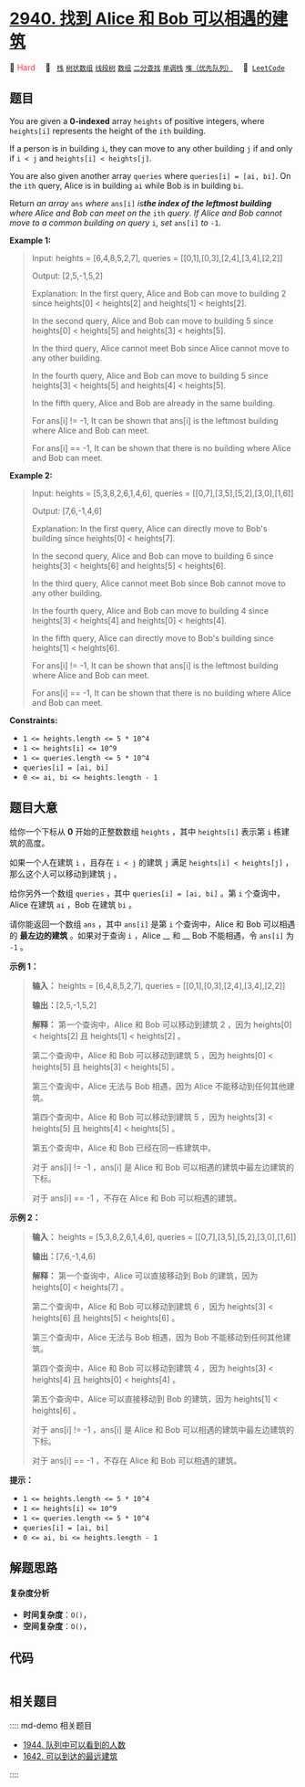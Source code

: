 # [2940. 找到 Alice 和 Bob 可以相遇的建筑](https://leetcode.com/problems/find-building-where-alice-and-bob-can-meet)

🔴 <font color=#ff334b>Hard</font>&emsp; 🔖&ensp; [`栈`](/leetcode/outline/tag/stack.md) [`树状数组`](/leetcode/outline/tag/binary-indexed-tree.md) [`线段树`](/leetcode/outline/tag/segment-tree.md) [`数组`](/leetcode/outline/tag/array.md) [`二分查找`](/leetcode/outline/tag/binary-search.md) [`单调栈`](/leetcode/outline/tag/monotonic-stack.md) [`堆（优先队列）`](/leetcode/outline/tag/heap-priority-queue.md)&emsp; 🔗&ensp;[`LeetCode`](https://leetcode.com/problems/find-building-where-alice-and-bob-can-meet)


## 题目

You are given a **0-indexed** array `heights` of positive integers, where
`heights[i]` represents the height of the `ith` building.

If a person is in building `i`, they can move to any other building `j` if and
only if `i < j` and `heights[i] < heights[j]`.

You are also given another array `queries` where `queries[i] = [ai, bi]`. On
the `ith` query, Alice is in building `ai` while Bob is in building `bi`.

Return _an array_ `ans` _where_ `ans[i]` _is**the index of the leftmost
building** where Alice and Bob can meet on the_ `ith` _query_. _If Alice and
Bob cannot move to a common building on query_ `i`, _set_ `ans[i]` _to_ `-1`.



**Example 1:**

> Input: heights = [6,4,8,5,2,7], queries = [[0,1],[0,3],[2,4],[3,4],[2,2]]
> 
> Output: [2,5,-1,5,2]
> 
> Explanation: In the first query, Alice and Bob can move to building 2 since heights[0] < heights[2] and heights[1] < heights[2]. 
> 
> In the second query, Alice and Bob can move to building 5 since heights[0] < heights[5] and heights[3] < heights[5]. 
> 
> In the third query, Alice cannot meet Bob since Alice cannot move to any other building.
> 
> In the fourth query, Alice and Bob can move to building 5 since heights[3] < heights[5] and heights[4] < heights[5].
> 
> In the fifth query, Alice and Bob are already in the same building.  
> 
> For ans[i] != -1, It can be shown that ans[i] is the leftmost building where Alice and Bob can meet.
> 
> For ans[i] == -1, It can be shown that there is no building where Alice and Bob can meet.

**Example 2:**

> Input: heights = [5,3,8,2,6,1,4,6], queries = [[0,7],[3,5],[5,2],[3,0],[1,6]]
> 
> Output: [7,6,-1,4,6]
> 
> Explanation: In the first query, Alice can directly move to Bob's building since heights[0] < heights[7].
> 
> In the second query, Alice and Bob can move to building 6 since heights[3] < heights[6] and heights[5] < heights[6].
> 
> In the third query, Alice cannot meet Bob since Bob cannot move to any other building.
> 
> In the fourth query, Alice and Bob can move to building 4 since heights[3] < heights[4] and heights[0] < heights[4].
> 
> In the fifth query, Alice can directly move to Bob's building since heights[1] < heights[6].
> 
> For ans[i] != -1, It can be shown that ans[i] is the leftmost building where Alice and Bob can meet.
> 
> For ans[i] == -1, It can be shown that there is no building where Alice and Bob can meet.
> 
> 

**Constraints:**

  * `1 <= heights.length <= 5 * 10^4`
  * `1 <= heights[i] <= 10^9`
  * `1 <= queries.length <= 5 * 10^4`
  * `queries[i] = [ai, bi]`
  * `0 <= ai, bi <= heights.length - 1`


## 题目大意

给你一个下标从 **0**  开始的正整数数组 `heights` ，其中 `heights[i]` 表示第 `i` 栋建筑的高度。

如果一个人在建筑 `i` ，且存在 `i < j` 的建筑 `j` 满足 `heights[i] < heights[j]` ，那么这个人可以移动到建筑
`j` 。

给你另外一个数组 `queries` ，其中 `queries[i] = [ai, bi]` 。第 `i` 个查询中，Alice 在建筑 `ai` ，Bob
在建筑 `bi` 。

请你能返回一个数组 `ans` ，其中 `ans[i]` 是第 `i` 个查询中，Alice 和 Bob 可以相遇的 **最左边的建筑**  。如果对于查询
`i` ，Alice __ 和 __ Bob 不能相遇，令 `ans[i]` 为 `-1` 。



**示例 1：**

> 
> 
> 
> 
> 
> **输入：** heights = [6,4,8,5,2,7], queries = [[0,1],[0,3],[2,4],[3,4],[2,2]]
> 
> **输出：**[2,5,-1,5,2]
> 
> **解释：** 第一个查询中，Alice 和 Bob 可以移动到建筑 2 ，因为 heights[0] < heights[2] 且 heights[1] < heights[2] 。
> 
> 第二个查询中，Alice 和 Bob 可以移动到建筑 5 ，因为 heights[0] < heights[5] 且 heights[3] < heights[5] 。
> 
> 第三个查询中，Alice 无法与 Bob 相遇，因为 Alice 不能移动到任何其他建筑。
> 
> 第四个查询中，Alice 和 Bob 可以移动到建筑 5 ，因为 heights[3] < heights[5] 且 heights[4] < heights[5] 。
> 
> 第五个查询中，Alice 和 Bob 已经在同一栋建筑中。
> 
> 对于 ans[i] != -1 ，ans[i] 是 Alice 和 Bob 可以相遇的建筑中最左边建筑的下标。
> 
> 对于 ans[i] == -1 ，不存在 Alice 和 Bob 可以相遇的建筑。
> 
> 

**示例 2：**

> 
> 
> 
> 
> 
> **输入：** heights = [5,3,8,2,6,1,4,6], queries = [[0,7],[3,5],[5,2],[3,0],[1,6]]
> 
> **输出：**[7,6,-1,4,6]
> 
> **解释：** 第一个查询中，Alice 可以直接移动到 Bob 的建筑，因为 heights[0] < heights[7] 。
> 
> 第二个查询中，Alice 和 Bob 可以移动到建筑 6 ，因为 heights[3] < heights[6] 且 heights[5] < heights[6] 。
> 
> 第三个查询中，Alice 无法与 Bob 相遇，因为 Bob 不能移动到任何其他建筑。
> 
> 第四个查询中，Alice 和 Bob 可以移动到建筑 4 ，因为 heights[3] < heights[4] 且 heights[0] < heights[4] 。
> 
> 第五个查询中，Alice 可以直接移动到 Bob 的建筑，因为 heights[1] < heights[6] 。
> 
> 对于 ans[i] != -1 ，ans[i] 是 Alice 和 Bob 可以相遇的建筑中最左边建筑的下标。
> 
> 对于 ans[i] == -1 ，不存在 Alice 和 Bob 可以相遇的建筑。
> 
> 



**提示：**

  * `1 <= heights.length <= 5 * 10^4`
  * `1 <= heights[i] <= 10^9`
  * `1 <= queries.length <= 5 * 10^4`
  * `queries[i] = [ai, bi]`
  * `0 <= ai, bi <= heights.length - 1`


## 解题思路

#### 复杂度分析

- **时间复杂度**：`O()`，
- **空间复杂度**：`O()`，

## 代码

```javascript

```

## 相关题目

:::: md-demo 相关题目
- [1944. 队列中可以看到的人数](https://leetcode.com/problems/number-of-visible-people-in-a-queue)
- [1642. 可以到达的最远建筑](https://leetcode.com/problems/furthest-building-you-can-reach)

::::
